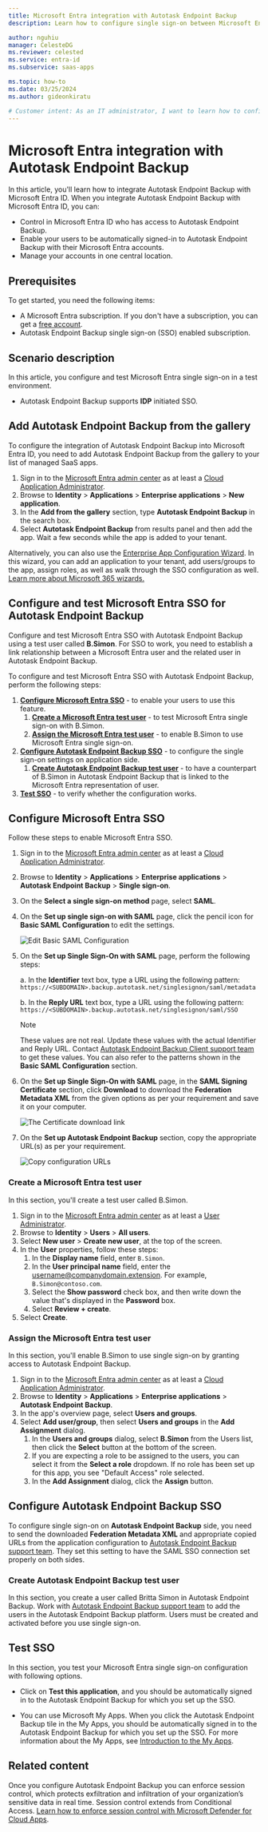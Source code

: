```yaml
---
title: Microsoft Entra integration with Autotask Endpoint Backup
description: Learn how to configure single sign-on between Microsoft Entra ID and Autotask Endpoint Backup.

author: nguhiu
manager: CelesteDG
ms.reviewer: celested
ms.service: entra-id
ms.subservice: saas-apps

ms.topic: how-to
ms.date: 03/25/2024
ms.author: gideonkiratu

# Customer intent: As an IT administrator, I want to learn how to configure single sign-on between Microsoft Entra ID and Autotask Endpoint Backup so that I can control who has access to Autotask Endpoint Backup, enable automatic sign-in with Microsoft Entra accounts, and manage my accounts in one central location.
---
```

# Microsoft Entra integration with Autotask Endpoint Backup

In this article,  you'll learn how to integrate Autotask Endpoint Backup with Microsoft Entra ID. When you integrate Autotask Endpoint Backup with Microsoft Entra ID, you can:

* Control in Microsoft Entra ID who has access to Autotask Endpoint Backup.
* Enable your users to be automatically signed-in to Autotask Endpoint Backup with their Microsoft Entra accounts.
* Manage your accounts in one central location.

## Prerequisites

To get started, you need the following items:

* A Microsoft Entra subscription. If you don't have a subscription, you can get a [free account](https://azure.microsoft.com/free/).
* Autotask Endpoint Backup single sign-on (SSO) enabled subscription.

## Scenario description

In this article,  you configure and test Microsoft Entra single sign-on in a test environment.

* Autotask Endpoint Backup supports **IDP** initiated SSO.

## Add Autotask Endpoint Backup from the gallery

To configure the integration of Autotask Endpoint Backup into Microsoft Entra ID, you need to add Autotask Endpoint Backup from the gallery to your list of managed SaaS apps.

1. Sign in to the [Microsoft Entra admin center](https://entra.microsoft.com) as at least a [Cloud Application Administrator](~/identity/role-based-access-control/permissions-reference.md#cloud-application-administrator).
1. Browse to **Identity** > **Applications** > **Enterprise applications** > **New application**.
1. In the **Add from the gallery** section, type **Autotask Endpoint Backup** in the search box.
1. Select **Autotask Endpoint Backup** from results panel and then add the app. Wait a few seconds while the app is added to your tenant.

 Alternatively, you can also use the [Enterprise App Configuration Wizard](https://portal.office.com/AdminPortal/home?Q=Docs#/azureadappintegration). In this wizard, you can add an application to your tenant, add users/groups to the app, assign roles, as well as walk through the SSO configuration as well. [Learn more about Microsoft 365 wizards.](/microsoft-365/admin/misc/azure-ad-setup-guides)

<a name='configure-and-test-azure-ad-sso-for-autotask-endpoint-backup'></a>

## Configure and test Microsoft Entra SSO for Autotask Endpoint Backup

Configure and test Microsoft Entra SSO with Autotask Endpoint Backup using a test user called **B.Simon**. For SSO to work, you need to establish a link relationship between a Microsoft Entra user and the related user in Autotask Endpoint Backup.

To configure and test Microsoft Entra SSO with Autotask Endpoint Backup, perform the following steps:

1. **[Configure Microsoft Entra SSO](#configure-azure-ad-sso)** - to enable your users to use this feature.
    1. **[Create a Microsoft Entra test user](#create-an-azure-ad-test-user)** - to test Microsoft Entra single sign-on with B.Simon.
    1. **[Assign the Microsoft Entra test user](#assign-the-azure-ad-test-user)** - to enable B.Simon to use Microsoft Entra single sign-on.
1. **[Configure Autotask Endpoint Backup SSO](#configure-autotask-endpoint-backup-sso)** - to configure the single sign-on settings on application side.
    1. **[Create Autotask Endpoint Backup test user](#create-autotask-endpoint-backup-test-user)** - to have a counterpart of B.Simon in Autotask Endpoint Backup that is linked to the Microsoft Entra representation of user.
1. **[Test SSO](#test-sso)** - to verify whether the configuration works.

<a name='configure-azure-ad-sso'></a>

## Configure Microsoft Entra SSO

Follow these steps to enable Microsoft Entra SSO.

1. Sign in to the [Microsoft Entra admin center](https://entra.microsoft.com) as at least a [Cloud Application Administrator](~/identity/role-based-access-control/permissions-reference.md#cloud-application-administrator).
1. Browse to **Identity** > **Applications** > **Enterprise applications** > **Autotask Endpoint Backup** > **Single sign-on**.
1. On the **Select a single sign-on method** page, select **SAML**.
1. On the **Set up single sign-on with SAML** page, click the pencil icon for **Basic SAML Configuration** to edit the settings.

   ![Edit Basic SAML Configuration](common/edit-urls.png)

1. On the **Set up Single Sign-On with SAML** page, perform the following steps:

    a. In the **Identifier** text box, type a URL using the following pattern:
    `https://<SUBDOMAIN>.backup.autotask.net/singlesignon/saml/metadata`

    b. In the **Reply URL** text box, type a URL using the following pattern:
    `https://<SUBDOMAIN>.backup.autotask.net/singlesignon/saml/SSO`

    > [!NOTE]
    > These values are not real. Update these values with the actual Identifier and Reply URL. Contact [Autotask Endpoint Backup Client support team](https://backup.autotask.net/help/Content/0_HOME/Support_for_End_Clients.htm) to get these values. You can also refer to the patterns shown in the **Basic SAML Configuration** section.

1. On the **Set up Single Sign-On with SAML** page, in the **SAML Signing Certificate** section, click **Download** to download the **Federation Metadata XML** from the given options as per your requirement and save it on your computer.

    ![The Certificate download link](common/metadataxml.png)

6. On the **Set up Autotask Endpoint Backup** section, copy the appropriate URL(s) as per your requirement.

    ![Copy configuration URLs](common/copy-configuration-urls.png)

<a name='create-an-azure-ad-test-user'></a>

### Create a Microsoft Entra test user 

In this section, you'll create a test user called B.Simon.

1. Sign in to the [Microsoft Entra admin center](https://entra.microsoft.com) as at least a [User Administrator](~/identity/role-based-access-control/permissions-reference.md#user-administrator).
1. Browse to **Identity** > **Users** > **All users**.
1. Select **New user** > **Create new user**, at the top of the screen.
1. In the **User** properties, follow these steps:
   1. In the **Display name** field, enter `B.Simon`.  
   1. In the **User principal name** field, enter the username@companydomain.extension. For example, `B.Simon@contoso.com`.
   1. Select the **Show password** check box, and then write down the value that's displayed in the **Password** box.
   1. Select **Review + create**.
1. Select **Create**.

<a name='assign-the-azure-ad-test-user'></a>

### Assign the Microsoft Entra test user

In this section, you'll enable B.Simon to use single sign-on by granting access to Autotask Endpoint Backup.

1. Sign in to the [Microsoft Entra admin center](https://entra.microsoft.com) as at least a [Cloud Application Administrator](~/identity/role-based-access-control/permissions-reference.md#cloud-application-administrator).
1. Browse to **Identity** > **Applications** > **Enterprise applications** > **Autotask Endpoint Backup**.
1. In the app's overview page, select **Users and groups**.
1. Select **Add user/group**, then select **Users and groups** in the **Add Assignment** dialog.
   1. In the **Users and groups** dialog, select **B.Simon** from the Users list, then click the **Select** button at the bottom of the screen.
   1. If you are expecting a role to be assigned to the users, you can select it from the **Select a role** dropdown. If no role has been set up for this app, you see "Default Access" role selected.
   1. In the **Add Assignment** dialog, click the **Assign** button.

## Configure Autotask Endpoint Backup SSO

To configure single sign-on on **Autotask Endpoint Backup** side, you need to send the downloaded **Federation Metadata XML** and appropriate copied URLs from the application configuration to [Autotask Endpoint Backup support team](https://backup.autotask.net/help/Content/0_HOME/Support_for_End_Clients.htm). They set this setting to have the SAML SSO connection set properly on both sides.

### Create Autotask Endpoint Backup test user

In this section, you create a user called Britta Simon in Autotask Endpoint Backup. Work with [Autotask Endpoint Backup support team](https://backup.autotask.net/help/Content/0_HOME/Support_for_End_Clients.htm) to add the users in the Autotask Endpoint Backup platform. Users must be created and activated before you use single sign-on.

## Test SSO

In this section, you test your Microsoft Entra single sign-on configuration with following options.

* Click on **Test this application**, and you should be automatically signed in to the Autotask Endpoint Backup for which you set up the SSO.

* You can use Microsoft My Apps. When you click the Autotask Endpoint Backup tile in the My Apps, you should be automatically signed in to the Autotask Endpoint Backup for which you set up the SSO. For more information about the My Apps, see [Introduction to the My Apps](https://support.microsoft.com/account-billing/sign-in-and-start-apps-from-the-my-apps-portal-2f3b1bae-0e5a-4a86-a33e-876fbd2a4510).

## Related content

Once you configure Autotask Endpoint Backup you can enforce session control, which protects exfiltration and infiltration of your organization’s sensitive data in real time. Session control extends from Conditional Access. [Learn how to enforce session control with Microsoft Defender for Cloud Apps](/cloud-app-security/proxy-deployment-aad).
